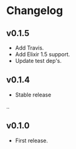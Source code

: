 # Changelog

## v0.1.5

- Add Travis.
- Add Elixir 1.5 support.
- Update test dep's.

## v0.1.4

- Stable release

..

## v0.1.0

- First release.
